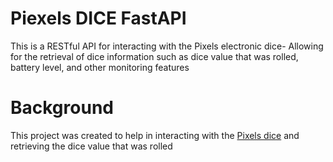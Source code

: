 # Piexels DICE FastAPI
This is a RESTful API for interacting with the Pixels electronic dice- Allowing for the retrieval of dice information such as dice value that was rolled, battery level, and other monitoring features

# Background
This project was created to help in interacting with the [Pixels dice](https://gamewithpixels.com/) and retrieving the dice value that was rolled 
